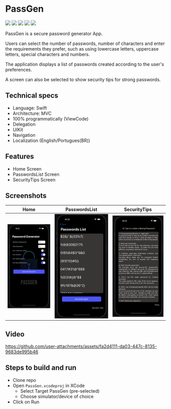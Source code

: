 # PassGen 

<img src="https://img.shields.io/badge/status-Active-green" height="20"> <img src="https://img.shields.io/badge/design-UIKit-black" height="20"> <img src="https://img.shields.io/badge/architecture-MVC-purple" height="20"> <img src="https://img.shields.io/badge/language-Swift-red" height="20"> <img src="https://img.shields.io/badge/ViewCode-blue" height="20"> 

PassGen is a secure password generator App. 

Users can select the number of passwords, number of characters and enter the requirements they prefer, such as using lowercase letters, uppercase letters, special characters and numbers.

The application displays a list of passwords created according to the user's preferences.

A screen can also be selected to show security tips for strong passwords.


## Technical specs
- Language: Swift
- Architecture: MVC
- 100% programmatically (ViewCode)
- Delegation
- UIKit 
- Navigation
- Localization (English/Portugues(BR))


## Features
- Home Screen
- PasswordsList Screen
- SecurityTips Screen

## Screenshots
|Home|PasswordsList|SecurityTips|
|:-:|:-:|:-:|
|<img src="/Images/Home.png" width="250"/>|<img src="/Images/PasswordsList.png" width="250"/>|<img src="/Images/SecurityTips.png" width="250"/>|

## Video

https://github.com/user-attachments/assets/fa2d4111-da03-447c-8135-9683de995b46


## Steps to build and run
- Clone repo 
- Open `PassGen.xcodeproj` in XCode
  - Select Target PassGen (pre-selected)
  - Choose simulator/device of choice
- Click on Run
